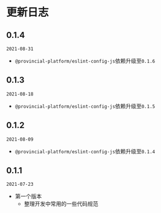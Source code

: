 # 更新日志


## 0.1.4
`2021-08-31`
- `@provincial-platform/eslint-config-js`依赖升级至`0.1.6`

## 0.1.3
`2021-08-18`
- `@provincial-platform/eslint-config-js`依赖升级至`0.1.5`

## 0.1.2
`2021-08-09`
- `@provincial-platform/eslint-config-js`依赖升级至`0.1.4`

## 0.1.1
`2021-07-23`
- 第一个版本
  - 整理开发中常用的一些代码规范
